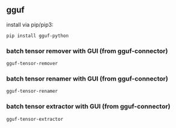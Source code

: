 ## gguf

install via pip/pip3:
```
pip install gguf-python
```

### batch tensor remover with GUI (from gguf-connector)
```
gguf-tensor-remover
```

### batch tensor renamer with GUI (from gguf-connector)
```
gguf-tensor-renamer
```

### batch tensor extractor with GUI (from gguf-connector)
```
gguf-tensor-extractor
```